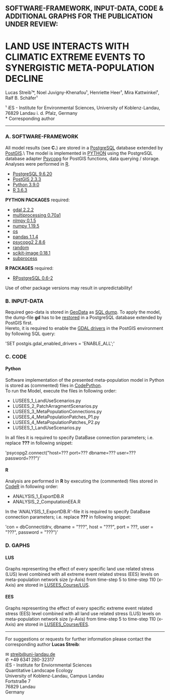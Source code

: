 
## SOFTWARE-FRAMEWORK, INPUT-DATA, CODE & ADDITIONAL GRAPHS FOR THE PUBLICATION UNDER REVIEW:

# LAND USE INTERACTS WITH CLIMATIC EXTREME EVENTS TO SYNERGISTIC META-POPULATION DECLINE

Lucas Streib¹*, Noel Juvigny-Khenafou¹, Henriette Heer¹, Mira Kattwinkel¹, Ralf B. Schäfer¹

¹ iES - Institute for Environmental Sciences, University of Koblenz-Landau, 76829 Landau i. d. Pfalz, Germany\
\* Corresponding author

-----

### A. SOFTWARE-FRAMEWORK

All model results (see **C.**) are stored in a [PostgreSQL](https://www.postgresql.org/) database extended by [PostGIS](https://postgis.net/).\ 
The model is implemented in [PYTHON](https://www.python.org/) using the PostgreSQL database adapter [Psycopg](http://initd.org/psycopg/docs/index.html) for PostGIS functions, data querying / storage.\
Analyses were performed in [R](https://www.r-project.org/).

- [PostgreSQL 9.6.20](https://www.postgresql.org/docs/9.6/release-9-6-20.html)
- [PostGIS 2.3.3](https://postgis.net/2017/07/01/postgis-2.3.3/)
- [Python 3.9.0](https://www.python.org/downloads/release/python-390/)
- [R 3.6.3](https://cran.r-project.org/src/base/R-3/)

**PYTHON PACKAGES** required: 
- [gdal 2.2.2](https://pypi.org/project/pygdal/)
- [multiprocessing 0.70a1](https://pypi.org/project/multiprocess/)
- [nlmpy 0.1.5](https://pypi.org/project/nlmpy/)
- [numpy 1.19.5](https://pypi.org/project/numpy/)
- [os](https://docs.python.org/3/library/os.html)
- [pandas 1.1.4](https://pandas.pydata.org/)
- [psycopg2 2.8.6](https://pypi.org/project/psycopg2/)
- [random](https://docs.python.org/3/library/random.html)
- [scikit-image 0.18.1](http://scikit-image.org/docs/dev/api/skimage.graph.html) 
- [subprocess](https://docs.python.org/3/library/subprocess.html)

**R PACKAGES** required: 
- [RPostgreSQL 0.6-2](https://cran.r-project.org/web/packages/RPostgreSQL/index.html)

Use of other package versions may result in unpredictability!

### B. INPUT-DATA

Required geo-data is stored in [GeoData](https://github.com/luclucky/LUSEES/tree/main/GeoData) as [SQL dump](https://www.postgresql.org/docs/9.6/backup.html). 
To apply the model, the dump-file **gd** has to be [restored](https://www.postgresql.org/docs/9.6/app-pgrestore.html) in a PostgreSQL database extended by PostGIS first.\
Hereto, it is required to enable the [GDAL drivers](https://postgis.net/docs/postgis_gdal_enabled_drivers.html) in the PostGIS environment by following SQL query:

'SET postgis.gdal_enabled_drivers = 'ENABLE_ALL';'

### C. CODE

#### Python

Software implementation of the presented meta-population model in Python is stored as (commented) files in [CodePython](https://github.com/luclucky/LUSEES/tree/main/CodePython).\
To run the Model, execute the files in following order:

- LUSEES_1_LandUseScenarios.py 
- LUSEES_2_PatchArragmentScenarios.py
- LUSEES_3_MetaPopulationConnections.py
- LUSEES_4_MetaPopulationPatches_P1.py
- LUSEES_4_MetaPopulationPatches_P2.py
- LUSEES_1_LandUseScenarios.py

In all files it is required to specify DataBase connection parameters; i.e. replace **???** in following snippet:

'psycopg2.connect("host=??? port=??? dbname=??? user=??? password=???")' 

#### R

Analysis are performed in **R** by executing the (commented) files stored in [CodeR](https://github.com/luclucky/LUSEES/tree/main/CodeR) in following order:

- ANALYSIS_1_ExportDB.R
- ANALYSIS_2_ComputationEEA.R

In the 'ANALYSIS_1_ExportDB.R'-file it is required to specify DataBase connection parameters; i.e. replace **???** in following snippet:

'con = dbConnect(drv, dbname = "???", host = "???", port = ???, user = "???", password = "???")'

### D. GAPHS

#### LUS

Graphs representing the effect of every specific land use related stress (LUS) level combined with all extreme event related stress (EES) levels on meta-population network size (y-Axis) from time-step 5 to time-step 110 (x-Axis) are stored in [LUSEES_Course/LUS](https://github.com/luclucky/LUSEES/tree/main/Graphs/LUSEES_Course/LUS).

#### EES

Graphs representing the effect of every specific extreme event related stress (EES) level combined with all land use related stress (LUS) levels on meta-population network size (y-Axis) from time-step 5 to time-step 110 (x-Axis) are stored in [LUSEES_Course/EES](https://github.com/luclucky/LUSEES/tree/main/Graphs/LUSEES_Course/EES).

-----

For suggestions or requests for further information please contact the corresponding author **Lucas Streib**:

&#9993; streib@uni-landau.de\
&#9990; +49 6341 280-32317\
iES - Institute for Enviornmental Sciences\
Quantitative Landscape Ecology\
University of Koblenz-Landau, Campus Landau\
Fortstraße 7\
76829 Landau\
Germany
